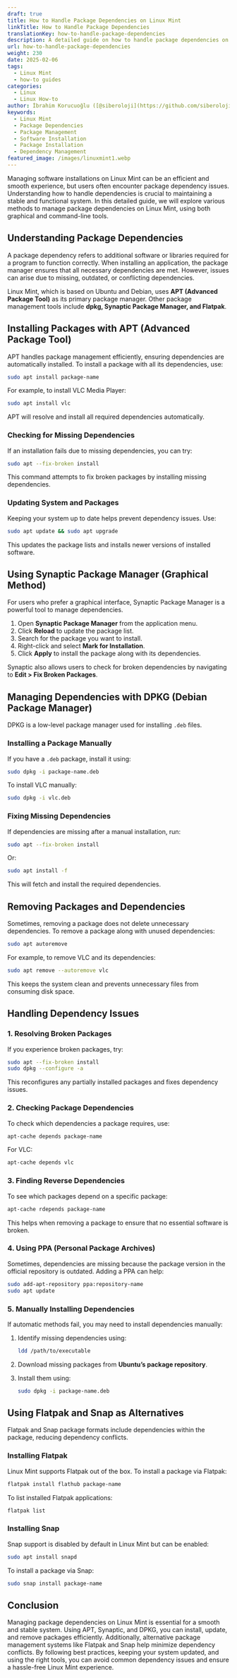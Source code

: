 ```yaml
---
draft: true
title: How to Handle Package Dependencies on Linux Mint
linkTitle: How to Handle Package Dependencies
translationKey: how-to-handle-package-dependencies
description: A detailed guide on how to handle package dependencies on Linux Mint, including APT, Synaptic, DPKG, Flatpak, and Snap.
url: how-to-handle-package-dependencies
weight: 230
date: 2025-02-06
tags:
  - Linux Mint
  - how-to guides
categories:
  - Linux
  - Linux How-to
author: İbrahim Korucuoğlu ([@siberoloji](https://github.com/siberoloji))
keywords:
  - Linux Mint
  - Package Dependencies
  - Package Management
  - Software Installation
  - Package Installation
  - Dependency Management
featured_image: /images/linuxmint1.webp
---
```

Managing software installations on Linux Mint can be an efficient and smooth experience, but users often encounter package dependency issues. Understanding how to handle dependencies is crucial to maintaining a stable and functional system. In this detailed guide, we will explore various methods to manage package dependencies on Linux Mint, using both graphical and command-line tools.

## Understanding Package Dependencies

A package dependency refers to additional software or libraries required for a program to function correctly. When installing an application, the package manager ensures that all necessary dependencies are met. However, issues can arise due to missing, outdated, or conflicting dependencies.

Linux Mint, which is based on Ubuntu and Debian, uses **APT (Advanced Package Tool)** as its primary package manager. Other package management tools include **dpkg, Synaptic Package Manager, and Flatpak**.

## Installing Packages with APT (Advanced Package Tool)

APT handles package management efficiently, ensuring dependencies are automatically installed. To install a package with all its dependencies, use:

```bash
sudo apt install package-name
```

For example, to install VLC Media Player:

```bash
sudo apt install vlc
```

APT will resolve and install all required dependencies automatically.

### Checking for Missing Dependencies

If an installation fails due to missing dependencies, you can try:

```bash
sudo apt --fix-broken install
```

This command attempts to fix broken packages by installing missing dependencies.

### Updating System and Packages

Keeping your system up to date helps prevent dependency issues. Use:

```bash
sudo apt update && sudo apt upgrade
```

This updates the package lists and installs newer versions of installed software.

## Using Synaptic Package Manager (Graphical Method)

For users who prefer a graphical interface, Synaptic Package Manager is a powerful tool to manage dependencies.

1. Open **Synaptic Package Manager** from the application menu.
2. Click **Reload** to update the package list.
3. Search for the package you want to install.
4. Right-click and select **Mark for Installation**.
5. Click **Apply** to install the package along with its dependencies.

Synaptic also allows users to check for broken dependencies by navigating to **Edit > Fix Broken Packages**.

## Managing Dependencies with DPKG (Debian Package Manager)

DPKG is a low-level package manager used for installing `.deb` files.

### Installing a Package Manually

If you have a `.deb` package, install it using:

```bash
sudo dpkg -i package-name.deb
```

To install VLC manually:

```bash
sudo dpkg -i vlc.deb
```

### Fixing Missing Dependencies

If dependencies are missing after a manual installation, run:

```bash
sudo apt --fix-broken install
```

Or:

```bash
sudo apt install -f
```

This will fetch and install the required dependencies.

## Removing Packages and Dependencies

Sometimes, removing a package does not delete unnecessary dependencies. To remove a package along with unused dependencies:

```bash
sudo apt autoremove
```

For example, to remove VLC and its dependencies:

```bash
sudo apt remove --autoremove vlc
```

This keeps the system clean and prevents unnecessary files from consuming disk space.

## Handling Dependency Issues

### 1. Resolving Broken Packages

If you experience broken packages, try:

```bash
sudo apt --fix-broken install
sudo dpkg --configure -a
```

This reconfigures any partially installed packages and fixes dependency issues.

### 2. Checking Package Dependencies

To check which dependencies a package requires, use:

```bash
apt-cache depends package-name
```

For VLC:

```bash
apt-cache depends vlc
```

### 3. Finding Reverse Dependencies

To see which packages depend on a specific package:

```bash
apt-cache rdepends package-name
```

This helps when removing a package to ensure that no essential software is broken.

### 4. Using PPA (Personal Package Archives)

Sometimes, dependencies are missing because the package version in the official repository is outdated. Adding a PPA can help:

```bash
sudo add-apt-repository ppa:repository-name
sudo apt update
```

### 5. Manually Installing Dependencies

If automatic methods fail, you may need to install dependencies manually:

1. Identify missing dependencies using:

   ```bash
   ldd /path/to/executable
   ```

2. Download missing packages from **Ubuntu’s package repository**.
3. Install them using:

   ```bash
   sudo dpkg -i package-name.deb
   ```

## Using Flatpak and Snap as Alternatives

Flatpak and Snap package formats include dependencies within the package, reducing dependency conflicts.

### Installing Flatpak

Linux Mint supports Flatpak out of the box. To install a package via Flatpak:

```bash
flatpak install flathub package-name
```

To list installed Flatpak applications:

```bash
flatpak list
```

### Installing Snap

Snap support is disabled by default in Linux Mint but can be enabled:

```bash
sudo apt install snapd
```

To install a package via Snap:

```bash
sudo snap install package-name
```

## Conclusion

Managing package dependencies on Linux Mint is essential for a smooth and stable system. Using APT, Synaptic, and DPKG, you can install, update, and remove packages efficiently. Additionally, alternative package management systems like Flatpak and Snap help minimize dependency conflicts. By following best practices, keeping your system updated, and using the right tools, you can avoid common dependency issues and ensure a hassle-free Linux Mint experience.
